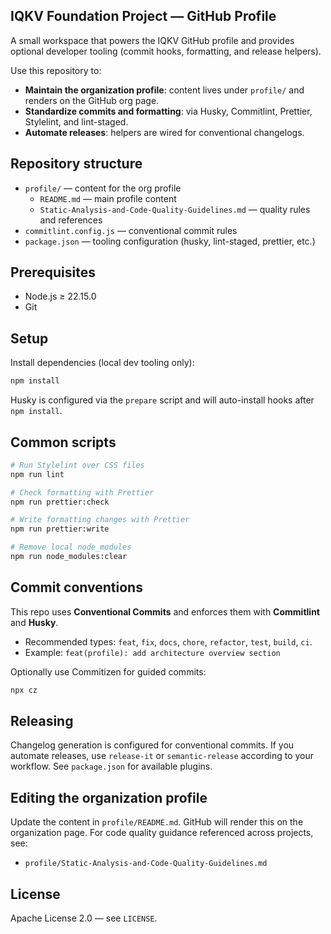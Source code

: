 ## IQKV Foundation Project — GitHub Profile

A small workspace that powers the IQKV GitHub profile and provides optional developer tooling (commit hooks, formatting, and release helpers).

Use this repository to:
- **Maintain the organization profile**: content lives under `profile/` and renders on the GitHub org page.
- **Standardize commits and formatting**: via Husky, Commitlint, Prettier, Stylelint, and lint-staged.
- **Automate releases**: helpers are wired for conventional changelogs.

## Repository structure

- `profile/` — content for the org profile
  - `README.md` — main profile content
  - `Static-Analysis-and-Code-Quality-Guidelines.md` — quality rules and references
- `commitlint.config.js` — conventional commit rules
- `package.json` — tooling configuration (husky, lint-staged, prettier, etc.)

## Prerequisites

- Node.js ≥ 22.15.0
- Git

## Setup

Install dependencies (local dev tooling only):
```bash
npm install
```

Husky is configured via the `prepare` script and will auto-install hooks after `npm install`.

## Common scripts

```bash
# Run Stylelint over CSS files
npm run lint

# Check formatting with Prettier
npm run prettier:check

# Write formatting changes with Prettier
npm run prettier:write

# Remove local node_modules
npm run node_modules:clear
```

## Commit conventions

This repo uses **Conventional Commits** and enforces them with **Commitlint** and **Husky**.

- Recommended types: `feat`, `fix`, `docs`, `chore`, `refactor`, `test`, `build`, `ci`.
- Example: `feat(profile): add architecture overview section`

Optionally use Commitizen for guided commits:
```bash
npx cz
```

## Releasing

Changelog generation is configured for conventional commits. If you automate releases, use `release-it` or `semantic-release` according to your workflow. See `package.json` for available plugins.

## Editing the organization profile

Update the content in `profile/README.md`. GitHub will render this on the organization page. For code quality guidance referenced across projects, see:

- `profile/Static-Analysis-and-Code-Quality-Guidelines.md`

## License

Apache License 2.0 — see `LICENSE`.
